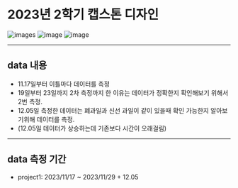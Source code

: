 # 2023년 2학기 캡스톤 디자인

![images](https://img.shields.io/github/license/minji-o-j/AI-Speaker-for-Senior-Citizen?style=flat-square)
![image](https://img.shields.io/badge/language-Python-blueviolet?style=flat-square&logo=Python)
![image](https://img.shields.io/badge/Latest%20Update-231117-9cf?style=flat-square)
<br/>

---
## data 내용
 - 11.17일부터 이틀마다 데이터를 측정
 - 19일부터 23일까지 2차 측정까지 한 이유는 데이터가 정확한지 확인해보기 위해서 2번 측정.
 - 12.05일 측정한 데이터는 폐과일과 신선 과일이 같이 있을때 확인 가능한지 알아보기위해 데이터를 측정.
 - (12.05일 데이터가 상승하는데 기존보다 시간이 오래걸림)
---
## data 측정 기간 
- project1: 2023/11/17 ~ 2023/11/29 + 12.05
<br/>
  
